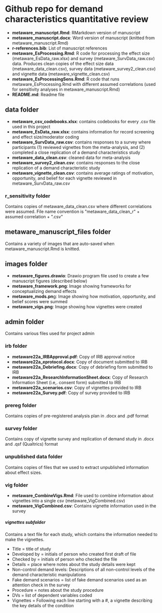 # Github repo for demand characteristics quantitative review
- **metaware_manuscript.Rmd**: RMarkdown version of manuscript
- **metaware_manuscript.docx**: Word version of manuscript (knitted from metaware_manuscript.Rmd)
- **r-references.bib**: List of manuscript references
- **metaware_EsProcessing.Rmd**: R code for processing the effect size (metaware_EsData_raw.xlsx) and survey (metaware_SurvData_raw.csv) data. Produces clean copies of the effect size data (metaware_data_clean.csv), survey data (metaware_survey2_clean.csv) and vignette data (metaware_vignette_clean.csv)
- **metaware_EsProcessingSens.Rmd**: R code that runs metaware_EsProcessing.Rmd with different assumed correlations (used for sensitivity analyses in metaware_manuscript.Rmd)
- **README.md**: Readme file

## data folder
- **metaware_csv_codebooks.xlsx**: contains codebooks for every .csv file used in this project
- **metaware_EsData_raw.xlsx**: contains information for record screening and effect size/moderator coding
- **metaware_SurvData_raw.csv**: contains responses to a survey where participants (1) reviewed vignettes from the meta-analysis, and (2) completed a close replication of a demand characteristics study
- **metaware_data_clean.csv**: cleaned data for meta-analysis
- **metaware_survey2_clean.csv**: contains responses to the close replication of a demand characteristic study
- **metaware_vignette_clean.csv**: contains average ratings of motivation, opportunity, and belief for each vignette reviewed in metaware_SurvData_raw.csv

### r_sensitivity folder
Contains copies of metaware_data_clean.csv where different correlations were assumed. File name convention is "metaware_data_clean_r" + assumed correlation + ".csv"

## metaware_manuscript_files folder
Contains a variety of images that are auto-saved when metaware_manuscript.Rmd is knitted.

## images folder
- **metaware_figures.drawio**: Drawio program file used to create a few manuscript figures (described below)
- **metaware_framework.png**: Image showing frameworks for conceptualizing demand effects
- **metaware_mods.pn**g: Image showing how motivation, opportunity, and belief scores were summed
- **metaware_vigs.png**: Image showing how vignettes were created

## admin folder
Contains various files used for project admin

### irb folder
- **metaware22a_IRBApproval.pdf**: Copy of IRB approval notice
- **metaware22a_eprotocol.docx**: Copy of document submitted to IRB
- **metaware22a_Debriefing.docx**: Copy of debriefing form submitted to IRB
- **metaware22a_ResearchInformationSheet.docx**: Copy of Research Information Sheet (i.e,. consent form) submitted to IRB
- **metaware22a_scenarios.csv**: Copy of vignettes provided to IRB
- **metaware22a_Survey.pdf**: Copy of survey provided to IRB

### prereg folder
Contains copies of pre-registered analysis plan in .docx and .pdf format

### survey folder
Contains copy of vignette survey and replication of demand study in .docx and .qsf (Qualtrics) format

### unpublished data folder
Contains copies of files that we used to extract unpublished information about effect sizes.

### vig folder
- **metaware_CombineVigs.Rmd**: File used to combine information about vignettes into a single csv (metaware_VigCombined.csv)
- **metaware_VigCombined.csv**: Contains vignette information used in the survey

##### vignettes subfolder
Contains a text file for each study, which contains the information needed to make the vignettes. 
- Title = title of study
- Developed by = initials of person who created first draft of file 
- Checked by = initials of person who checked the file
- Details = place where notes about the study details were kept 
- Non-control demand levels: Descriptions of all non-control levels of the demand characteristic manipulations
- Fake demand scenarios = list of fake demand scenarios used as an attention check in the survey
- Procedure = notes about the study procedure
- DVs = list of dependent variables coded
- Vignettes = Following each line starting with a #, a vignette describing the key details of the condition
